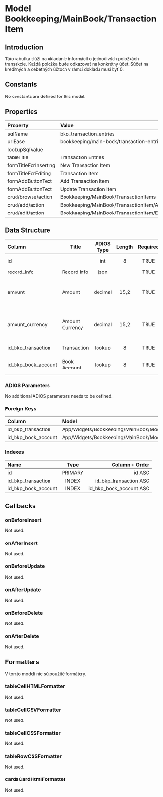 # Model Bookkeeping/MainBook/TransactionItem

## Introduction

Táto tabuľka slúži na ukladanie informácií o jednotlivých položkách transakcie. Každá položka bude odkazovať na konkrétny účet. Súčet na kreditných a debetných účtoch v rámci dokladu musí byť 0. 

## Constants

No constants are defined for this model.

## Properties

| Property              | Value                                     |
| :-------------------- | :---------------------------------------- |
| sqlName               | bkp_transaction_entries                   |
| urlBase               | bookkeeping/main-book/transaction-entries |
| lookupSqlValue        |                                           |
| tableTitle            | Transaction Entries                       |
| formTitleForInserting | New Transaction Item                      |
| formTitleForEditing   | Transaction Item                          |
| formAddButtonText     | Add Transaction Item                      |
| formAddButtonText     | Update Transaction Item                   |
| crud/browse/action    | Bookkeeping/MainBook/TransactionItems     |
| crud/add/action       | Bookkeeping/MainBook/TransactionItem/Add  |
| crud/edit/action      | Bookkeeping/MainBook/TransactionItem/Edit |

## Data Structure

| Column              | Title           | ADIOS Type | Length | Required | Notes                                  |
| :------------------ | --------------- | :--------: | :----: | :------: | :------------------------------------- |
| id                  |                 |    int     |   8    |   TRUE   | Unique record ID                       |
| record_info         | Record Info     |    json    |        |   TRUE   |                                        |
| amount              | Amount          |  decimal   |  15,2  |   TRUE   | Suma položky transakcie v hlavnej mene |
| amount_currency     | Amount Currency |  decimal   |  15,2  |   TRUE   | Suma položky transakcie v inej mene    |
| id_bkp_transaction  | Transaction     |   lookup   |   8    |   TRUE   | ID dokladu                             |
| id_bkp_book_account | Book Account    |   lookup   |   8    |   TRUE   | ID účtu z účtovnej osnovy              |

### ADIOS Parameters

No additional ADIOS parameters needs to be defined.

### Foreign Keys

| Column              | Model                                               | Relation | OnUpdate | OnDelete |
| :------------------ | :-------------------------------------------------- | :------: | -------- | -------- |
| id_bkp_transaction  | App/Widgets/Bookkeeping/MainBook/Models/Transaction |   1:N    | Cascade  | Cascade  |
| id_bkp_book_account | App/Widgets/Bookkeeping/MainBook/Models/BookAccount |   M:N    | Cascade  | Restrict |

### Indexes

| Name                |  Type   |          Column + Order |
| :------------------ | :-----: | ----------------------: |
| id                  | PRIMARY |                  id ASC |
| id_bkp_transaction  |  INDEX  |  id_bkp_transaction ASC |
| id_bkp_book_account |  INDEX  | id_bkp_book_account ASC |

## Callbacks

### onBeforeInsert

Not used.

### onAfterInsert

Not used.

### onBeforeUpdate

Not used.

### onAfterUpdate

Not used.

### onBeforeDelete

Not used.

### onAfterDelete

Not used.

## Formatters

V tomto modeli nie sú použité formátery.

### tableCellHTMLFormatter

Not used.

### tableCellCSVFormatter

Not used.

### tableCellCSSFormatter

Not used.

### tableRowCSSFormatter

Not used.

### cardsCardHtmlFormatter

Not used.

